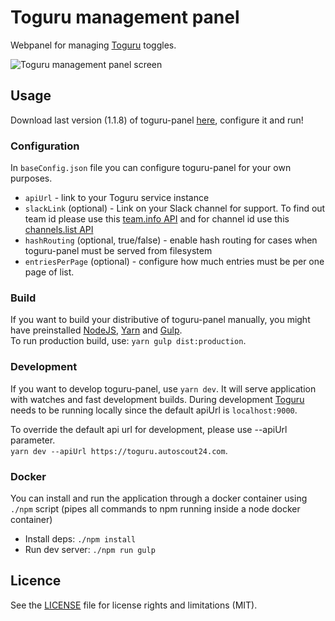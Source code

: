 # Toguru management panel
Webpanel for managing [Toguru](https://github.com/AutoScout24/toguru) toggles.

![Toguru management panel screen](http://i.piccy.info/i9/fd46649a24540d43e8e21ef2ff696767/1489583829/72496/1116036/Screen_Shot_2017_03_15_at_14_16_24.jpg)

## Usage
Download last version (1.1.8) of toguru-panel [here](https://github.com/Scout24/toguru-panel/releases/download/1.1.8/toguru-panel.zip), configure it and run! 

### Configuration
In `baseConfig.json` file you can configure toguru-panel for your own purposes.
- `apiUrl` - link to your Toguru service instance
- `slackLink` (optional) - Link on your Slack channel for support. To find out team id please use this [team.info API](https://api.slack.com/methods/team.info) and for channel id use this [channels.list API](https://api.slack.com/methods/channels.list)
- `hashRouting` (optional, true/false) - enable hash routing for cases when toguru-panel must be served from filesystem
- `entriesPerPage` (optional) - configure how much entries must be per one page of list.

### Build
If you want to build your distributive of toguru-panel manually, you might have preinstalled [NodeJS](https://nodejs.org/), [Yarn](https://yarnpkg.com/) and [Gulp](http://gulpjs.com/).  
To run production build, use: `yarn gulp dist:production`.

### Development
If you want to develop toguru-panel, use `yarn dev`.
It will serve application with watches and fast development builds.
During development [Toguru](https://github.com/Scout24/toguru) needs to be running locally since the default apiUrl is `localhost:9000`.

To override the default api url for development, please use --apiUrl parameter.  
`yarn dev --apiUrl https://toguru.autoscout24.com`.

### Docker

You can install and run the application through a docker container using `./npm` script (pipes all commands to npm running inside a node docker container)

- Install deps: `./npm install`
- Run dev server: `./npm run gulp`

## Licence
See the [LICENSE](LICENSE.md) file for license rights and limitations (MIT).

